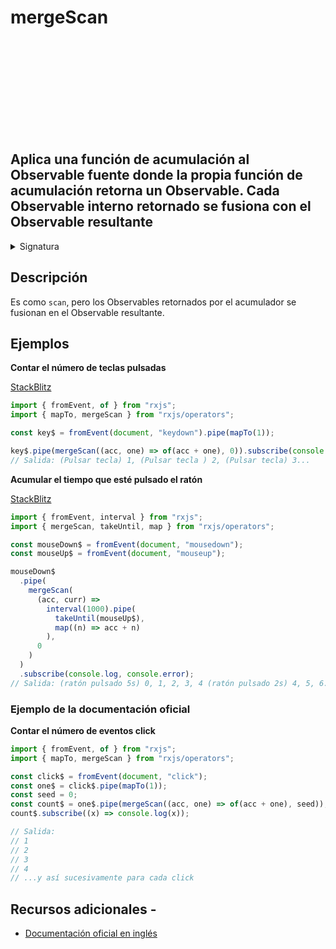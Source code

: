 <div class="page-heading">

# mergeScan

<a target="_blank" href="https://github.com/ReactiveX/rxjs/blob/master/src/internal/operators/mergeScan.ts">
<svg>
  <use xlink:href="/assets/icons/github.svg#github"></use>
</svg>
</a>
</div>

<h2 class="subtitle"> Aplica una función de acumulación al Observable fuente donde la propia función de acumulación retorna un Observable. Cada Observable interno retornado se fusiona con el Observable resultante
</h2>

<details>
<summary>Signatura</summary>

### Firma

`mergeScan<T, R>(accumulator: (acc: R, value: T, index: number) => any, seed: R, concurrent: number = Number.POSITIVE_INFINITY): OperatorFunction<T, R>`

### Parámetros

<table>
<tr><td>accumulator</td><td>La función de acumulación que se aplica a cada valor emitido.</td></tr>
<tr><td>seed</td><td>El valor de acumulación inicial.</td></tr>
<tr><td>concurrent</td><td>Opcional. El valor por defecto es <code>Number.POSITIVE_INFINITY</code>.
El máximo número de Observables internos a los que se suscribe de forma concurrente.</td></tr>
</table>

### Retorna

`OperatorFunction<T, R>`: Un Observable de los valores acumulados.

</details>

## Descripción

Es como `scan`, pero los Observables retornados por el acumulador se fusionan en el Observable resultante.

## Ejemplos

**Contar el número de teclas pulsadas**

<a target="_blank" href="https://stackblitz.com/edit/rxjs-mergescan-1?file=index.ts">StackBlitz</a>

```javascript
import { fromEvent, of } from "rxjs";
import { mapTo, mergeScan } from "rxjs/operators";

const key$ = fromEvent(document, "keydown").pipe(mapTo(1));

key$.pipe(mergeScan((acc, one) => of(acc + one), 0)).subscribe(console.log);
// Salida: (Pulsar tecla) 1, (Pulsar tecla ) 2, (Pulsar tecla) 3...
```

**Acumular el tiempo que esté pulsado el ratón**

<a target="_blank" href="https://stackblitz.com/edit/rxjs-mergescan-2?file=index.ts">StackBlitz</a>

```javascript
import { fromEvent, interval } from "rxjs";
import { mergeScan, takeUntil, map } from "rxjs/operators";

const mouseDown$ = fromEvent(document, "mousedown");
const mouseUp$ = fromEvent(document, "mouseup");

mouseDown$
  .pipe(
    mergeScan(
      (acc, curr) =>
        interval(1000).pipe(
          takeUntil(mouseUp$),
          map((n) => acc + n)
        ),
      0
    )
  )
  .subscribe(console.log, console.error);
// Salida: (ratón pulsado 5s) 0, 1, 2, 3, 4 (ratón pulsado 2s) 4, 5, 6...
```

### Ejemplo de la documentación oficial

**Contar el número de eventos click**

```javascript
import { fromEvent, of } from "rxjs";
import { mapTo, mergeScan } from "rxjs/operators";

const click$ = fromEvent(document, "click");
const one$ = click$.pipe(mapTo(1));
const seed = 0;
const count$ = one$.pipe(mergeScan((acc, one) => of(acc + one), seed));
count$.subscribe((x) => console.log(x));

// Salida:
// 1
// 2
// 3
// 4
// ...y así sucesivamente para cada click
```

## Recursos adicionales -

- <a target="_blank" href="https://rxjs.dev/api/operators/mergeScan">Documentación oficial en inglés</a>
